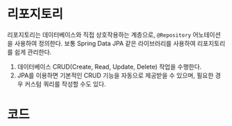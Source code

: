 # 리포지토리
리포지토리는 데이터베이스와 직접 상호작용하는 계층으로, `@Repository` 어노테이션을 사용하여 정의한다. 보통 Spring Data JPA 같은 라이브러리를 사용하여 리포지토리를 쉽게 관리한다.

1. 데이터베이스 CRUD(Create, Read, Update, Delete) 작업을 수행한다.
2. JPA를 이용하면 기본적인 CRUD 기능을 자동으로 제공받을 수 있으며, 필요한 경우 커스텀 쿼리를 작성할 수도 있다.

# 코드
